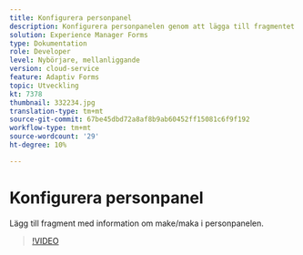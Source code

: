 ```yaml
---
title: Konfigurera personpanel
description: Konfigurera personpanelen genom att lägga till fragmentet med information om make/maka.
solution: Experience Manager Forms
type: Dokumentation
role: Developer
level: Nybörjare, mellanliggande
version: cloud-service
feature: Adaptiv Forms
topic: Utveckling
kt: 7378
thumbnail: 332234.jpg
translation-type: tm+mt
source-git-commit: 67be45dbd72a8af8b9ab60452ff15081c6f9f192
workflow-type: tm+mt
source-wordcount: '29'
ht-degree: 10%

---
```



# Konfigurera personpanel

Lägg till fragment med information om make/maka i personpanelen.

>[!VIDEO](https://video.tv.adobe.com/v/332234?quality=12&learn=on)

